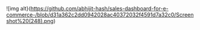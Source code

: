 
![img alt}(https://github.com/abhijit-hash/sales-dashboard-for-e-commerce-/blob/d31a362c2dd0942028ac40372032f4591d7a32c0/Screenshot%20(248).png)

